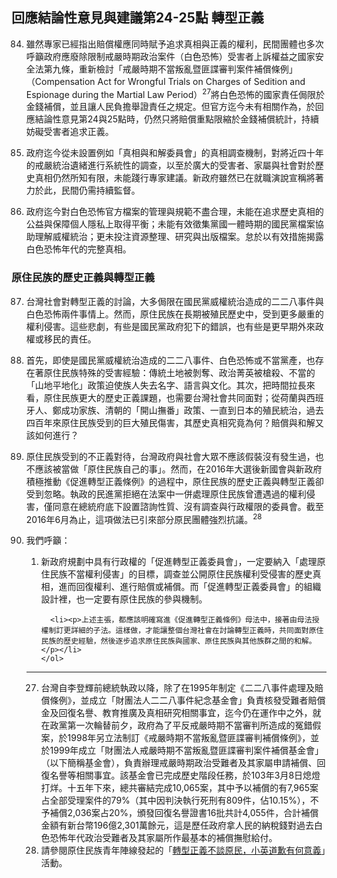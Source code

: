 ## 回應結論性意見與建議第24-25點 轉型正義

<ol start="84">
  <li><p>雖然專家已經指出賠償權應同時賦予追求真相與正義的權利，民間團體也多次呼籲政府應廢除限制戒嚴時期政治案件（白色恐怖）受害者上訴權益之國家安全法第九條，重新檢討「戒嚴時期不當叛亂暨匪諜審判案件補償條例」（Compensation Act for Wrongful Trials on Charges of Sedition and Espionage during the Martial Law Period）<sup>27</sup>將白色恐怖的國家責任侷限於金錢補償，並且讓人民負擔舉證責任之規定。但官方迄今未有相關作為，於回應結論性意見第24與25點時，仍然只將賠償重點限縮於金錢補償統計，持續妨礙受害者追求正義。</p></li>

  <li><p>政府迄今從未設置例如「真相與和解委員會」的真相調查機制，對將近四十年的戒嚴統治遺緒進行系統性的調查，以至於廣大的受害者、家屬與社會對於歷史真相仍然所知有限，未能踐行專家建議。新政府雖然已在就職演說宣稱將著力於此，民間仍需持續監督。</p></li>

  <li><p>政府迄今對白色恐怖官方檔案的管理與規範不盡合理，未能在追求歷史真相的公益與保障個人隱私上取得平衡；未能有效徵集黨國一體時期的國民黨檔案協助理解威權統治；更未投注資源整理、研究與出版檔案。怠於以有效措施揭露白色恐怖年代的完整真相。</p></li>
</ol>

### 原住民族的歷史正義與轉型正義

<ol start="87">
  <li><p>台灣社會對轉型正義的討論，大多侷限在國民黨威權統治造成的二二八事件與白色恐怖兩件事情上。然而，原住民族在長期被殖民歷史中，受到更多嚴重的權利侵害。這些悲劇，有些是國民黨政府犯下的錯誤，也有些是更早期外來政權或移民的責任。</p></li>

  <li><p>首先，即使是國民黨威權統治造成的二二八事件、白色恐怖或不當黨產，也存在著原住民族特殊的受害經驗：傳統土地被剝奪、政治菁英被槍殺、不當的「山地平地化」政策迫使族人失去名字、語言與文化。其次，把時間拉長來看，原住民族更大的歷史正義課題，也需要台灣社會共同面對；從荷蘭與西班牙人、鄭成功家族、清朝的「開山撫番」政策、一直到日本的殖民統治，過去四百年來原住民族受到的巨大殖民傷害，其歷史真相究竟為何？賠償與和解又該如何進行？</p></li>

  <li><p>原住民族受到的不正義對待，台灣政府與社會大眾不應該假裝沒有發生過，也不應該被當做「原住民族自己的事」。然而，在2016年大選後新國會與新政府積極推動《促進轉型正義條例》的過程中，原住民族的歷史正義與轉型正義卻受到忽略。執政的民進黨拒絕在法案中一併處理原住民族曾遭遇過的權利侵害，僅同意在總統府底下設置諮詢性質、沒有調查與行政權限的委員會。截至2016年6月為止，這項做法已引來部分原民團體強烈抗議。<sup>28</sup></p></li>

  <li><p>我們呼籲：</p>
    <ol>
      <li><p>新政府規劃中具有行政權的「促進轉型正義委員會」，一定要納入「處理原住民族不當權利侵害」的目標，調查並公開原住民族權利受侵害的歷史真相，進而回復權利、進行賠償或補償。而「促進轉型正義委員會」的組織設計裡，也一定要有原住民族的參與機制。</p></li>

      <li><p>上述主張，都應該明確寫進《促進轉型正義條例》母法中，接著由母法授權制訂更詳細的子法。這樣做，才能讓整個台灣社會在討論轉型正義時，共同面對原住民族的歷史經驗，然後逐步追求原住民族與國家、原住民族與其他族群之間的和解。</p></li>
    </ol>
  </li>
</ol>

-----

<ol start="27">
  <li>台灣自李登輝前總統執政以降，除了在1995年制定《二二八事件處理及賠償條例》，並成立「財團法人二二八事件紀念基金會」負責核發受難者賠償金及回復名譽、教育推廣及真相研究相關事宜，迄今仍在運作中之外，就在政黨第一次輪替前夕，政府為了平反戒嚴時期不當審判所造成的冤錯假案，於1998年另立法制訂《戒嚴時期不當叛亂暨匪諜審判補償條例》，並於1999年成立「財團法人戒嚴時期不當叛亂暨匪諜審判案件補償基金會」（以下簡稱基金會），負責辦理戒嚴時期政治受難者及其家屬申請補償、回復名譽等相關事宜。該基金會已完成歷史階段任務，於103年3月8日熄燈打烊。十五年下來，總共審結完成10,065案，其中予以補償的有7,965案占全部受理案件的79%（其中因判決執行死刑有809件，佔10.15%），不予補償2,036案占20%，頒發回復名譽證書16批共計4,055件，合計補償金額有新台幣196億2,301萬餘元，這是歷任政府拿人民的納稅錢對過去白色恐怖年代政治受難者及其家屬所作最基本的補償撫慰給付。</li>
  <li>請參閱原住民族青年陣線發起的「<a href="https://www.facebook.com/events/608797485950585/" target="_blank">轉型正義不談原民，小英道歉有何意義</a>」活動。</li>
</ol>
